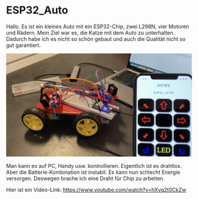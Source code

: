 # ESP32_Auto

Hallo. Es ist ein kleines Auto mit ein ESP32-Chip, zwei L298N, vier Motoren und Rädern. Mein Ziel war es, die Katze mit dem Auto zu unterhalten. Dadurch habe ich es nicht so schön gebaut und auch die Qualität nicht so gut garantiert.




![image](https://github.com/myry07/ESP32_Auto/blob/main/IMG_5600.jpg)




Man kann es auf PC, Handy usw. kontrollieren. Eigentlich ist es drahtlos. Aber die Batterie-Kombination ist instabil. Es kann nun schlecht Energie versorgen. Deswegen brache ich eine Draht für Chip zu arbeiten.

Hier ist ein Video-Link:
https://www.youtube.com/watch?v=hXvq2t0CkZw


